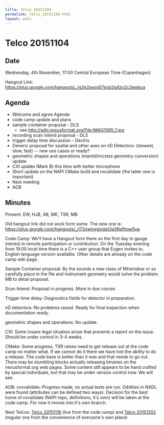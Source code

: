 ```yaml
---
title: Telco 20151104
permalink: Telco_20151104.html
layout: wiki
---
```

Telco 20151104
==============

Date
----

Wednesday, 4th November, 17:00 Central European Time (Copenhagen)

Hangout Link:
<https://plus.google.com/hangouts/_/g2e2ayoq57srpi2g4zv2c2ewbua>

Agenda
------

-   Welcome and agree Agenda
-   code camp update and plans
-   sample container proposal - DLS
    -   see <http://wiki.nexusformat.org/File:IMAG1085_1.jpg>
-   recording scan intend proposal - DLS
-   trigger delay time discussion - Dectris
-   Generic proposal for spatial and other axes on nD Detectors:
    (slowest, slow, fast) -- new use cases or ready?
-   geometric shapes and operations (mantid/mcstas geometry conversion)
    update
-   CXI update (Mark B) this time with better microphone
-   Short update on the NAPI CMake build and nxvalidate (the latter one
    is important)
-   Next meeting
-   AOB

Minutes
-------

Present: EW, HJB, AB, MK, TSR, MB

Old hangout link did not work form some. The new one is:
<https://plus.google.com/hangouts/_/j72qwlvegiojjpt3a36pfhow5ua>

Code Camp: We'll have a Hangout form there on the first day to gauge
interest in remote participation or contribution. On the Tuesday evening
from 19.00 local time there is a C++ user group that Eugen invites to.
English language version available. Other details are already on the
code camp wiki page.

Sample Container proposal: By the sounds a new class of NXwindow or so
carefully place in the file and instrument geometry would solve the
problem. MB to detail proposal.

Scan Intend: Proposal in progress. More in due course.

Trigger time delay: Diagnostics fields for detector in preparation.

nD detectors: No problems raised. Ready for final inspection when
documentation ready.

geometric shapes and operations: No update.

CXI: Some insane legal situation arose that prevents a report on the
issue. Should be under control in 3-4 weeks.

CMake: Some progress. TSR raises need to get release out at the code
camp no matter what. If we cannot do it there we have lost the ability
to do a release. The code base is better than it was and that needs to
go out. There may be stumbling blocks actually releasing binaries on the
nexusformat.org web pages. Some content still appears to be hand crafted
by special individuals, but that may be under version control now. We
will see.

AOB: cnxvalidate: Progress made, no actual tests are run. Oddities in
NXDL were found (attributes can be defined two ways). Decision for the
best home of nxvalidate (NAPI repo, definitions, it's own) will be taken
at the code camp. For now it moves into it's own branch.

Next Telcos: [Telco 20151116](Telco_20151116.html "wikilink") (live from the
code camp) and [Telco 20151202](Telco_20151202.html "wikilink") (regular one
from the convenience of everyone's own place)
